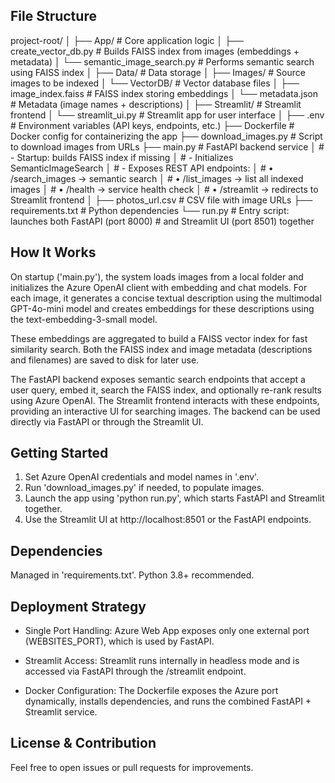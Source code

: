 ## File Structure 
project-root/
│
├── App/                         # Core application logic
│   ├── create_vector_db.py      # Builds FAISS index from images (embeddings + metadata)
│   └── semantic_image_search.py # Performs semantic search using FAISS index
│
├── Data/                        # Data storage
│   ├── Images/                  # Source images to be indexed
│   └── VectorDB/                # Vector database files
│       ├── image_index.faiss    # FAISS index storing embeddings
│       └── metadata.json        # Metadata (image names + descriptions)
│
├── Streamlit/                   # Streamlit frontend
│   └── streamlit_ui.py          # Streamlit app for user interface
│
├── .env                         # Environment variables (API keys, endpoints, etc.)
├── Dockerfile                   # Docker config for containerizing the app
├── download_images.py           # Script to download images from URLs
├── main.py                      # FastAPI backend service
│                                 # - Startup: builds FAISS index if missing
│                                 # - Initializes SemanticImageSearch
│                                 # - Exposes REST API endpoints:
│                                 #   • /search_images → semantic search
│                                 #   • /list_images   → list all indexed images
│                                 #   • /health        → service health check
│                                 #   • /streamlit     → redirects to Streamlit frontend
│
├── photos_url.csv               # CSV file with image URLs
├── requirements.txt             # Python dependencies
└── run.py                       # Entry script: launches both FastAPI (port 8000)
                                 # and Streamlit UI (port 8501) together



## How It Works

On startup ('main.py'), the system loads images from a local folder and initializes the Azure OpenAI client with embedding and chat models. For each image, it generates a concise textual description using the multimodal GPT-4o-mini model and creates embeddings for these descriptions using the text-embedding-3-small model.

These embeddings are aggregated to build a FAISS vector index for fast similarity search. Both the FAISS index and image metadata (descriptions and filenames) are saved to disk for later use.

The FastAPI backend exposes semantic search endpoints that accept a user query, embed it, search the FAISS index, and optionally re-rank results using Azure OpenAI. The Streamlit frontend interacts with these endpoints, providing an interactive UI for searching images. The backend can be used directly via FastAPI or through the Streamlit UI.


## Getting Started

1. Set Azure OpenAI credentials and model names in '.env'.
2. Run 'download_images.py' if needed, to populate images.
3. Launch the app using 'python run.py', which starts FastAPI and Streamlit together.
4. Use the Streamlit UI at http://localhost:8501 or the FastAPI endpoints.



## Dependencies

Managed in 'requirements.txt'. Python 3.8+ recommended.



## Deployment Strategy

- Single Port Handling: Azure Web App exposes only one external port (WEBSITES_PORT), which is used by FastAPI.

- Streamlit Access: Streamlit runs internally in headless mode and is accessed via FastAPI through the /streamlit endpoint.

- Docker Configuration: The Dockerfile exposes the Azure port dynamically, installs dependencies, and runs the combined FastAPI + Streamlit service.


## License & Contribution

Feel free to open issues or pull requests for improvements.



